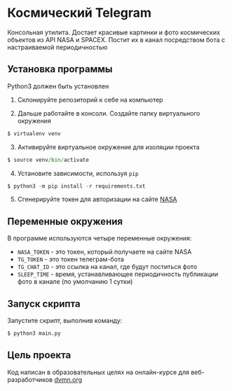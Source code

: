 # Космический Telegram 
Консольная утилита. Достает красивые картинки и фото космических объектов из API NASA и SPACEX. Постит их в канал посредством бота с настраиваемой периодичностью

## Установка программы
Python3 должен быть установлен
1. Склонируйте репозиторий к себе на компьютер

2. Дальше работайте в консоли. Cоздайте папку виртуального окружения
```python
$ virtualenv venv
```
3. Активируйте виртуальное окружение для изоляции проекта
```python
$ source venv/bin/activate
```
4. Установите зависимости, используя `pip`
```python
$ python3 -m pip install -r requirements.txt
```
5. Сгенерируйте токен для авторизации на сайте [NASA](https://api.nasa.gov/)

## Переменные окружения
В программе используются четыре переменные окружения:
- `NASA_TOKEN` - это токен, который получаете на сайте NASA
- `TG_TOKEN` - это токен телеграм-бота
- `TG_CHAT_ID` - это ссылка на канал, где будут поститься фото
- `SLEEP_TIME` - время, устанавливающее периодичность публикации фото в канале (по умолчанию 1 сутки)

## Запуск скрипта
Запустите скрипт, выполнив команду:
```python
$ python3 main.py
```

## Цель проекта
Код написан в образовательных целях на онлайн-курсе для веб-разработчиков [dvmn.org](http://dvmn.org/)
